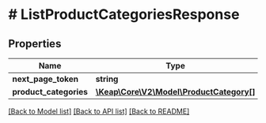 # # ListProductCategoriesResponse

## Properties

Name | Type | Description | Notes
------------ | ------------- | ------------- | -------------
**next_page_token** | **string** |  | [optional]
**product_categories** | [**\Keap\Core\V2\Model\ProductCategory[]**](ProductCategory.md) |  | [optional]

[[Back to Model list]](../../README.md#models) [[Back to API list]](../../README.md#endpoints) [[Back to README]](../../README.md)

